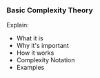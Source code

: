 ### Basic Complexity Theory

Explain:
* What it is
* Why it's important
* How it works
* Complexity Notation
* Examples
